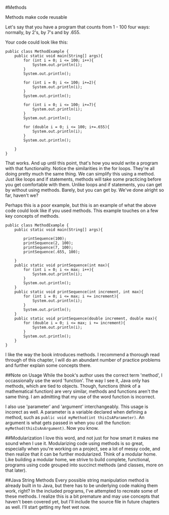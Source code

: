 #Methods

Methods make code reusable

Let's say that you have a program that counts from 1 - 100 four ways: normally, by 2's, by 7's and by .655.

Your code could look like this:

```
public class MethodExample {
	public static void main(String[] args){
		for (int i = 0; i <= 100; i++){
			System.out.println(i);
		}
		System.out.println();
		
		for (int i = 0; i <= 100; i+=2){
			System.out.println(i);
		}
		System.out.println();
		
		for (int i = 0; i <= 100; i+=7){
			System.out.println(i);
		}
		System.out.println();

		for (double i = 0; i <= 100; i+=.655){
			System.out.println(i);
		}
		System.out.println();

	}
}
```

That works. And up until this point, that's how you would write a program with that functionality. Notice the similarities in the for loops. They're all doing pretty much the same thing. We can simplify this using a method. Just like loops and if statements, methods will take some practicing before you get comfortable with them. Unlike loops and if statements, you can get by without using methods. Barely, but you can get by. We've done alright so far, haven't we?

Perhaps this is a poor example, but this is an example of what the above code could look like if you used methods. This example touches on a few key concepts of methods.

```
public class MethodExample {
	public static void main(String[] args){
		
		printSequence(100);
		printSequence(2, 100);
		printSequence(7, 100);
		printSequence(.655, 100);

	}
	public static void printSequence(int max){
		for (int i = 0; i <= max; i++){
			System.out.println(i);
		}
		System.out.println();
	}
	public static void printSequence(int increment, int max){
		for (int i = 0; i <= max; i += increment){
			System.out.println(i);
		}
		System.out.println();
	}
	public static void printSequence(double increment, double max){
		for (double i = 0; i <= max; i += increment){
			System.out.println(i);
		}
		System.out.println();
	}
}

```

I like the way the book introduces methods. I recommend a thorough read through of this chapter, I will do an abundant number of practice problems and further explain some concepts there.

##Note on Usage
While the book's author uses the correct term 'method', I occassionally use the word 'function'. The way I see it, Java only has methods, which are tied to objects. Though, functions (think of a mathematical function) are very similar, methods and functions aren't the same thing. I am admitting that my use of the word function is incorrect. 

I also use 'parameter' and 'argument' interchangeably. This usage is incorect as well. A parameter is a variable declared when defining a method, such as `public void myMethod(int thisIsAParameter)`. An argument is what gets passed in when you call the function: `myMethod(thisIsAnArgument)`. Now you know.

##Modularization
I love this word, and not just for how smart it makes me sound when I use it. Modularizing code using methods is so great, especially when you're working on a project, see a lot of messy code, and then realize that it can be further modularized. Think of a modular home. Like building a modular home, we strive to build complete, functional, programs using code grouped into succinct methods (and classes, more on that later).

##Java String Methods
Every possible string manipulation method is already built in to Java, but there has to be underlying code making them work, right? In the included programs, I've attempted to recreate some of these methods. I realize this is a bit premature and may use concepts that haven't been covered yet, but I'll include the source file in future chapters as well. I'll start getting my feet wet now.